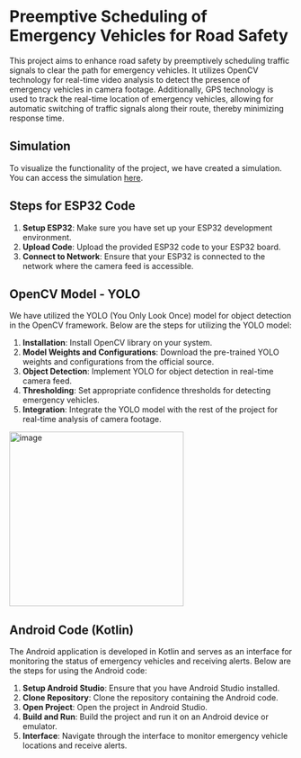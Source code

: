 # Preemptive Scheduling of Emergency Vehicles for Road Safety

This project aims to enhance road safety by preemptively scheduling traffic signals to clear the path for emergency vehicles. It utilizes OpenCV technology for real-time video analysis to detect the presence of emergency vehicles in camera footage. Additionally, GPS technology is used to track the real-time location of emergency vehicles, allowing for automatic switching of traffic signals along their route, thereby minimizing response time.
## Simulation
To visualize the functionality of the project, we have created a simulation. You can access the simulation [here](https://atharvakolekar.github.io/SmartTrafficOptimization/simulation/).
## Steps for ESP32 Code

1. **Setup ESP32**: Make sure you have set up your ESP32 development environment.
2. **Upload Code**: Upload the provided ESP32 code to your ESP32 board.
3. **Connect to Network**: Ensure that your ESP32 is connected to the network where the camera feed is accessible.

## OpenCV Model - YOLO
We have utilized the YOLO (You Only Look Once) model for object detection in the OpenCV framework. Below are the steps for utilizing the YOLO model:

1. **Installation**: Install OpenCV library on your system.
2. **Model Weights and Configurations**: Download the pre-trained YOLO weights and configurations from the official source.
3. **Object Detection**: Implement YOLO for object detection in real-time camera feed.
4. **Thresholding**: Set appropriate confidence thresholds for detecting emergency vehicles.
5. **Integration**: Integrate the YOLO model with the rest of the project for real-time analysis of camera footage.

<img width="310" alt="image" src="https://github.com/AtharvaKolekar/SmartTrafficOptimization/assets/121168949/c7a726db-768d-4e60-9e15-a6ef04b52950">

## Android Code (Kotlin)

The Android application is developed in Kotlin and serves as an interface for monitoring the status of emergency vehicles and receiving alerts. Below are the steps for using the Android code:

1. **Setup Android Studio**: Ensure that you have Android Studio installed.
2. **Clone Repository**: Clone the repository containing the Android code.
3. **Open Project**: Open the project in Android Studio.
4. **Build and Run**: Build the project and run it on an Android device or emulator.
5. **Interface**: Navigate through the interface to monitor emergency vehicle locations and receive alerts.


